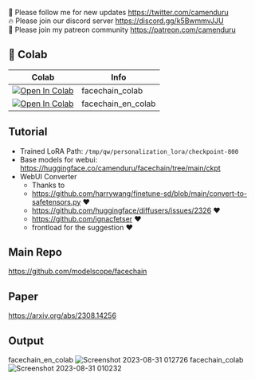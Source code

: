 🐣 Please follow me for new updates https://twitter.com/camenduru <br />
🔥 Please join our discord server https://discord.gg/k5BwmmvJJU <br />
🥳 Please join my patreon community https://patreon.com/camenduru <br />

## 🦒 Colab

| Colab | Info
| --- | --- |
[![Open In Colab](https://colab.research.google.com/assets/colab-badge.svg)](https://colab.research.google.com/github/camenduru/facechain-colab/blob/main/facechain_colab.ipynb) | facechain_colab
[![Open In Colab](https://colab.research.google.com/assets/colab-badge.svg)](https://colab.research.google.com/github/camenduru/facechain-colab/blob/main/facechain_en_colab.ipynb) | facechain_en_colab

## Tutorial 

- Trained LoRA Path: `/tmp/qw/personalization_lora/checkpoint-800` <br />
- Base models for webui: https://huggingface.co/camenduru/facechain/tree/main/ckpt <br />
- WebUI Converter 
  - Thanks to
  - https://github.com/harrywang/finetune-sd/blob/main/convert-to-safetensors.py ❤
  - https://github.com/huggingface/diffusers/issues/2326 ❤
  - https://github.com/ignacfetser ❤
  - frontload for the suggestion ❤

## Main Repo
https://github.com/modelscope/facechain

## Paper
https://arxiv.org/abs/2308.14256

## Output
facechain_en_colab
![Screenshot 2023-08-31 012726](https://github.com/camenduru/facechain-colab/assets/54370274/4e4c772d-f86d-411e-8ee6-17d37866c592)
facechain_colab
![Screenshot 2023-08-31 010232](https://github.com/camenduru/facechain-colab/assets/54370274/4ab5e631-7cc9-44fd-9f54-b27ed4a20782)
